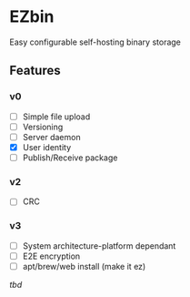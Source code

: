 # EZbin

Easy configurable self-hosting binary storage

## Features

### v0

- [ ] Simple file upload
- [ ] Versioning
- [ ] Server daemon
- [x] User identity
- [ ] Publish/Receive package

### v2

- [ ] CRC

### v3

- [ ] System architecture-platform dependant
- [ ] E2E encryption
- [ ] apt/brew/web install (make it ez)

*tbd*
